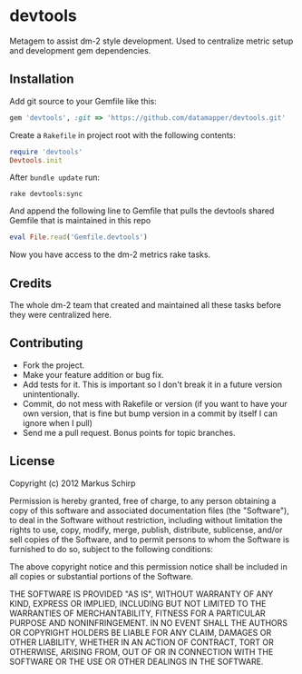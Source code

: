 devtools
========

Metagem to assist dm-2 style development.
Used to centralize metric setup and development gem dependencies.

Installation
------------

Add git source to your Gemfile like this:

```ruby
gem 'devtools', :git => 'https://github.com/datamapper/devtools.git'
```

Create a ``Rakefile`` in project root with the following contents:

```ruby
require 'devtools'
Devtools.init
```

After ``bundle update`` run:
```
rake devtools:sync
```

And append the following line to Gemfile that pulls the devtools shared Gemfile 
that is maintained in this repo

```ruby
eval File.read('Gemfile.devtools')
```

Now you have access to the dm-2 metrics rake tasks.

Credits
-------

The whole dm-2 team that created and maintained all these tasks before they were centralized here.

Contributing
-------------

* Fork the project.
* Make your feature addition or bug fix.
* Add tests for it. This is important so I don't break it in a
  future version unintentionally.
* Commit, do not mess with Rakefile or version
  (if you want to have your own version, that is fine but bump version in a commit by itself I can ignore when I pull)
* Send me a pull request. Bonus points for topic branches.

License
-------

Copyright (c) 2012 Markus Schirp

Permission is hereby granted, free of charge, to any person obtaining
a copy of this software and associated documentation files (the
"Software"), to deal in the Software without restriction, including
without limitation the rights to use, copy, modify, merge, publish,
distribute, sublicense, and/or sell copies of the Software, and to
permit persons to whom the Software is furnished to do so, subject to
the following conditions:

The above copyright notice and this permission notice shall be
included in all copies or substantial portions of the Software.

THE SOFTWARE IS PROVIDED "AS IS", WITHOUT WARRANTY OF ANY KIND,
EXPRESS OR IMPLIED, INCLUDING BUT NOT LIMITED TO THE WARRANTIES OF
MERCHANTABILITY, FITNESS FOR A PARTICULAR PURPOSE AND
NONINFRINGEMENT. IN NO EVENT SHALL THE AUTHORS OR COPYRIGHT HOLDERS BE
LIABLE FOR ANY CLAIM, DAMAGES OR OTHER LIABILITY, WHETHER IN AN ACTION
OF CONTRACT, TORT OR OTHERWISE, ARISING FROM, OUT OF OR IN CONNECTION
WITH THE SOFTWARE OR THE USE OR OTHER DEALINGS IN THE SOFTWARE.
